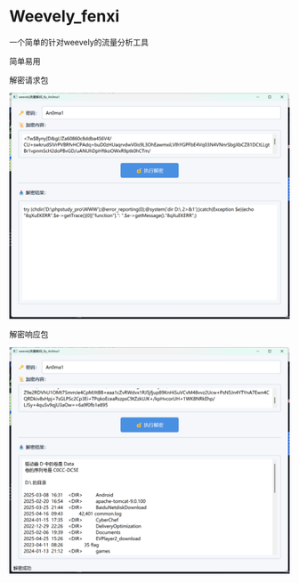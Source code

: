 # Weevely_fenxi

一个简单的针对weevely的流量分析工具

简单易用

解密请求包

![1745637264799](img/1745637264799.png)



解密响应包

![1745637285372](img/1745637285372.png)